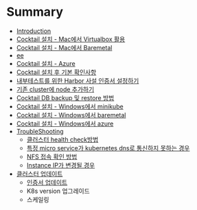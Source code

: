# Summary

* [Introduction](README.md)
* [Cocktail 설치 - Mac에서 Virtualbox 활용](cocktail-c124-ce58-mac-c5d0-c11c-virtualbox-d65c-c6a9.md)
* [Cocktail 설치 - Mac에서 Baremetal](cocktail-c124-ce58-mac-c5d0-c11c-baremetal.md)
* [ee](ee.md)
* [Cocktail 설치 - Azure](cocktail-c124-ce58-azure.md)
* [Cocktail 설치 후 기본 확인사항](cocktail-c124-ce58-d6c4-ae30-bcf8-ac80-c99d-bc29-bc95.md)
* [내부테스트를 위한 Harbor 사설 인증서 설정하기](b0b4-bd80-d14c-c2a4-d2b8-b97c-c704-d55c-harbor-c0ac-c124-c778-c99d-c11c-c124-c815-d558-ae30.md)
* [기존 cluster에 node 추가하기](chapter1.md)
* [Cocktail DB backup 및 restore 방법](aa.md)
* [Cocktail 설치 - Windows에서 minikube](cocktail-c124-ce58-window-c5d0-c11c-minikube-c124-ce58-d558-ae30.md)
* [Cocktail 설치 - Windows에서 baremetal](cocktail-c124-ce58-windows-c5d0-c11c-baremetal.md)
* [Cocktail 설치 - Windows에서 azure](cocktail-c124-ce58-win-c5d0-c11c-azure.md)
* [TroubleShooting](troubleshooting.md)
  * [클러스터 health check방법](troubleshooting/case1.md)
  * [특정 micro service가 kubernetes dns로 통신하지 못하는 경우](troubleshooting/d2b9-c815-micro-service-ac00-kubernetes-dns-b85c-d1b5-c2e0-d558-c9c0-babb-d558-b294-acbd-c6b0.md)
  * [NFS 접속 확인 방법](troubleshooting/nfs-c811-c18d-d655-c778-bc29-bc95.md)
  * [Instance IP가 변경될 경우](instance-ipac00-bcc0-acbd-b420-acbd-c6b0.md)
* [클러스터 업데이트](d074-b7ec-c2a4-d130-c5c5-b370-c774-d2b8.md)
  * [인증서 업데이트](d074-b7ec-c2a4-d130-c5c5-b370-c774-d2b8/c778-c99d-c11c-c5c5-b370-c774-d2b8.md)
  * K8s version 업그레이드
  * 스케일링

